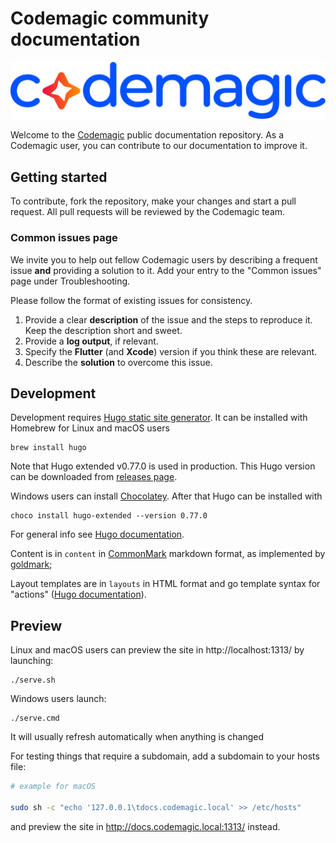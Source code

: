 # Codemagic community documentation

![codemagic-banner](assets/media/logo_banner.svg)

Welcome to the [Codemagic](https://codemagic.io/start/) public documentation repository. As a Codemagic user, you can contribute to our documentation to improve it.

## Getting started

To contribute, fork the repository, make your changes and start a pull request. All pull requests will be reviewed by the Codemagic team.

### Common issues page

We invite you to help out fellow Codemagic users by describing a frequent issue **and** providing a solution to it. Add your entry to the "Common issues" page under Troubleshooting.

Please follow the format of existing issues for consistency.

1. Provide a clear **description** of the issue and the steps to reproduce it. Keep the description short and sweet.
2. Provide a **log output**, if relevant.
3. Specify the **Flutter** (and **Xcode**) version if you think these are relevant.
4. Describe the **solution** to overcome this issue.

## Development

Development requires [Hugo static site generator](https://gohugo.io). It can be installed with Homebrew for Linux and macOS users
 
```
brew install hugo
```

Note that Hugo extended v0.77.0 is used in production. This Hugo version can be downloaded from [releases page](https://github.com/gohugoio/hugo/releases/tag/v0.77.0).

Windows users can install [Chocolatey](https://chocolatey.org/install). After that Hugo can be installed with

```
choco install hugo-extended --version 0.77.0
```

For general info see [Hugo documentation](https://gohugo.io/documentation/).

Content is in `content` in [CommonMark](https://commonmark.org/help/) markdown format, as implemented by [goldmark](https://github.com/yuin/goldmark);

Layout templates are in `layouts` in HTML format and go template syntax for "actions" ([Hugo documentation](https://gohugo.io/templates/introduction/)).

## Preview

Linux and macOS users can preview the site in http://localhost:1313/ by launching:

```
./serve.sh
```

Windows users launch:

```
./serve.cmd
```

It will usually refresh automatically when anything is changed

For testing things that require a subdomain, add a subdomain to your hosts file:

```bash
# example for macOS

sudo sh -c "echo '127.0.0.1\tdocs.codemagic.local' >> /etc/hosts"
```

and preview the site in http://docs.codemagic.local:1313/ instead.
